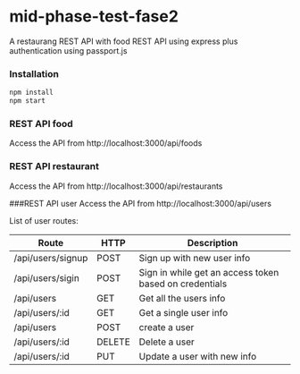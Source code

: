 # mid-phase-test-fase2
A restaurang REST API with food REST API using express plus authentication using passport.js

### Installation
```javascript
npm install
npm start
```

### REST API food
Access the API from http://localhost:3000/api/foods

### REST API restaurant
Access the API from http://localhost:3000/api/restaurants

###REST API user
Access the API from http://localhost:3000/api/users

List of user routes:

Route | HTTP | Description
----- | ---- | -----------
/api/users/signup| POST | Sign up with new user info
/api/users/sigin| POST | Sign in while get an access token based on credentials
/api/users | GET | Get all the users info
/api/users/:id | GET | Get a single user info
/api/users | POST | create a user
/api/users/:id | DELETE | Delete a user
/api/users/:id | PUT | Update a user with new info

